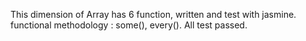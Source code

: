 This dimension of Array has 6 function, written and test with jasmine.
functional methodology : some(), every().
All test passed.

